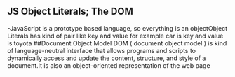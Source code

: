 ##  JS Object Literals; The DOM
-JavaScript is a prototype based language, so everything is an objectObject Literals has kind of pair like key and value for example car is key and value is toyota
##Document Object Model
DOM ( document object model ) is kind of  language-neutral interface that allows programs and scripts to dynamically access and update the content, structure, and style of a document.It 
is also  an object-oriented representation of the web page
